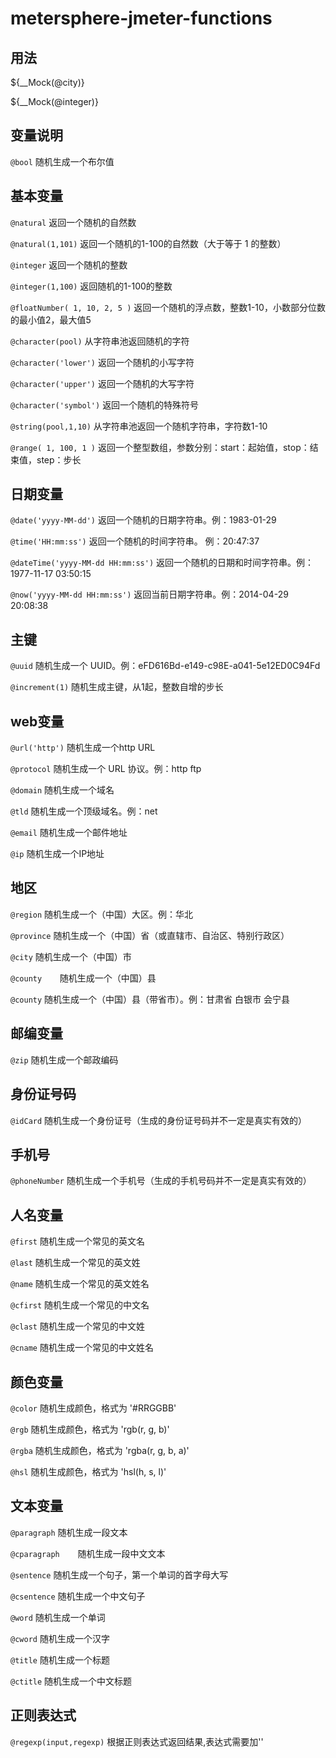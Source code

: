 # metersphere-jmeter-functions

## 用法

${__Mock(@city)}

${__Mock(@integer)}

## 变量说明

`@bool`	随机生成一个布尔值

## 基本变量
`@natural`	返回一个随机的自然数

`@natural(1,101)`	返回一个随机的1-100的自然数（大于等于 1 的整数）

`@integer`	返回一个随机的整数

`@integer(1,100)`	返回随机的1-100的整数

`@floatNumber( 1, 10, 2, 5 )`	返回一个随机的浮点数，整数1-10，小数部分位数的最小值2，最大值5

`@character(pool)`	从字符串池返回随机的字符

`@character('lower')`	返回一个随机的小写字符

`@character('upper')`	返回一个随机的大写字符

`@character('symbol')`	返回一个随机的特殊符号

`@string(pool,1,10)`	从字符串池返回一个随机字符串，字符数1-10

`@range( 1, 100, 1 )`	返回一个整型数组，参数分别：start：起始值，stop：结束值，step：步长

## 日期变量
`@date('yyyy-MM-dd')`	返回一个随机的日期字符串。例：1983-01-29

`@time('HH:mm:ss')`	返回一个随机的时间字符串。 例：20:47:37

`@dateTime('yyyy-MM-dd HH:mm:ss')`	返回一个随机的日期和时间字符串。例：1977-11-17 03:50:15

`@now('yyyy-MM-dd HH:mm:ss')`	返回当前日期字符串。例：2014-04-29 20:08:38

## 主键
`@uuid`	随机生成一个 UUID。例：eFD616Bd-e149-c98E-a041-5e12ED0C94Fd

`@increment(1)`	随机生成主键，从1起，整数自增的步长

## web变量
`@url('http')`	随机生成一个http URL

`@protocol`	随机生成一个 URL 协议。例：http ftp

`@domain`	随机生成一个域名

`@tld`	随机生成一个顶级域名。例：net

`@email`	随机生成一个邮件地址

`@ip`	随机生成一个IP地址

## 地区
`@region`	随机生成一个（中国）大区。例：华北

`@province`	随机生成一个（中国）省（或直辖市、自治区、特别行政区）

`@city`	随机生成一个（中国）市

`@county	`随机生成一个（中国）县

`@county`	随机生成一个（中国）县（带省市）。例：甘肃省 白银市 会宁县

## 邮编变量

`@zip`	随机生成一个邮政编码

## 身份证号码

`@idCard`	随机生成一个身份证号（生成的身份证号码并不一定是真实有效的）

## 手机号

`@phoneNumber`	随机生成一个手机号（生成的手机号码并不一定是真实有效的）

## 人名变量

`@first`	随机生成一个常见的英文名

`@last`	随机生成一个常见的英文姓

`@name`	随机生成一个常见的英文姓名

`@cfirst`	随机生成一个常见的中文名

`@clast`	随机生成一个常见的中文姓

`@cname`	随机生成一个常见的中文姓名

## 颜色变量
`@color`	随机生成颜色，格式为 '#RRGGBB'

`@rgb`	随机生成颜色，格式为 'rgb(r, g, b)'

`@rgba`	随机生成颜色，格式为 'rgba(r, g, b, a)'

`@hsl`	随机生成颜色，格式为 'hsl(h, s, l)'

## 文本变量
`@paragraph`	随机生成一段文本

`@cparagraph	`随机生成一段中文文本

`@sentence`	随机生成一个句子，第一个单词的首字母大写

`@csentence`	随机生成一个中文句子

`@word`	随机生成一个单词

`@cword`	随机生成一个汉字

`@title`	随机生成一个标题

`@ctitle`	随机生成一个中文标题

## 正则表达式
`@regexp(input,regexp)`	根据正则表达式返回结果,表达式需要加''